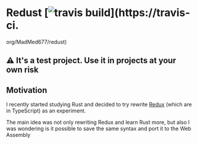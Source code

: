 # Redust [![travis build](https://img.shields.io/travis/MadMed677/redust.svg?style=flat-square)](https://travis-ci.
org/MadMed677/redust)

## :warning: It's a test project. Use it in projects at your own risk

## Motivation
I recently started studying Rust and decided to try rewrite [Redux](https://redux.js.org/) (which are in TypeScript) 
as an 
experiment.

The main idea was not only rewriting Redux and learn Rust more, but also I was wondering is it possible
to save the same syntax and port it to the Web Assembly
